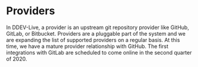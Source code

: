 # Providers

In DDEV-Live, a provider is an upstream git repository provider like GitHub, GitLab, or Bitbucket. Providers are a pluggable part of the system and we are expanding the list of supported providers on a regular basis. At this time, we have a mature provider relationship with GitHub. The first integrations with GitLab are scheduled to come online in the second quarter of 2020.